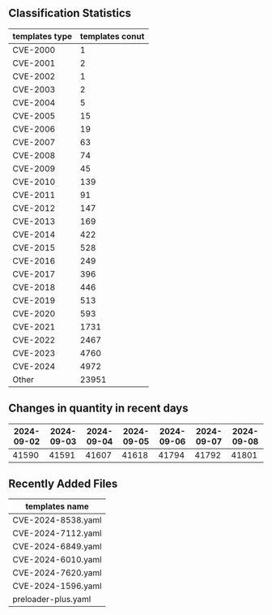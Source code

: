 ## Classification Statistics
| templates type | templates conut | 
| --- | --- |
| CVE-2000 | 1 |
| CVE-2001 | 2 |
| CVE-2002 | 1 |
| CVE-2003 | 2 |
| CVE-2004 | 5 |
| CVE-2005 | 15 |
| CVE-2006 | 19 |
| CVE-2007 | 63 |
| CVE-2008 | 74 |
| CVE-2009 | 45 |
| CVE-2010 | 139 |
| CVE-2011 | 91 |
| CVE-2012 | 147 |
| CVE-2013 | 169 |
| CVE-2014 | 422 |
| CVE-2015 | 528 |
| CVE-2016 | 249 |
| CVE-2017 | 396 |
| CVE-2018 | 446 |
| CVE-2019 | 513 |
| CVE-2020 | 593 |
| CVE-2021 | 1731 |
| CVE-2022 | 2467 |
| CVE-2023 | 4760 |
| CVE-2024 | 4972 |
| Other | 23951 |
## Changes in quantity in recent days
|2024-09-02 | 2024-09-03 | 2024-09-04 | 2024-09-05 | 2024-09-06 | 2024-09-07 | 2024-09-08|
|--- | ------ | ------ | ------ | ------ | ------ | ---|
|41590 | 41591 | 41607 | 41618 | 41794 | 41792 | 41801|
## Recently Added Files
| templates name | 
| --- |
| CVE-2024-8538.yaml |
| CVE-2024-7112.yaml |
| CVE-2024-6849.yaml |
| CVE-2024-6010.yaml |
| CVE-2024-7620.yaml |
| CVE-2024-1596.yaml |
| preloader-plus.yaml |
